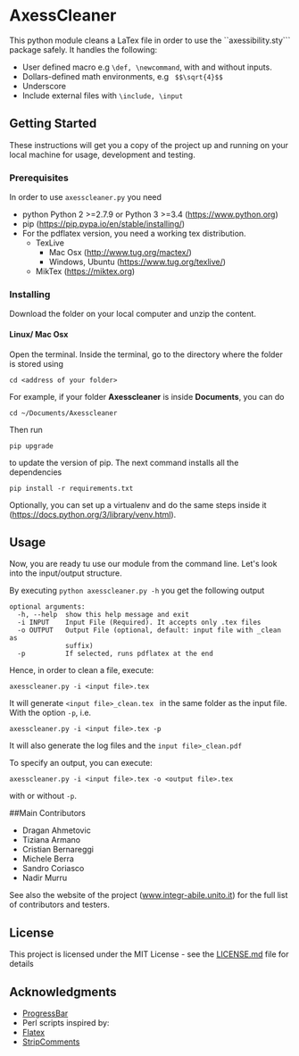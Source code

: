 # AxessCleaner


This python module cleans a LaTex file in order to use the ``axessibility.sty``` package safely. It handles the following:
* User defined macro e.g ```\def, \newcommand```, with and without inputs. 
* Dollars-defined math environments, e.g ``` $$\sqrt{4}$$``` 
* Underscore
* Include external files with ```\include, \input```

## Getting Started

These instructions will get you a copy of the project up and running on your local machine for usage, development and testing.

### Prerequisites

In order to use ```axesscleaner.py``` you need

* python  Python 2 >=2.7.9 or Python 3 >=3.4  (https://www.python.org)
* pip (https://pip.pypa.io/en/stable/installing/)
* For the pdflatex version, you need a working tex distribution.
    * TexLive 
        * Mac Osx (http://www.tug.org/mactex/)
        * Windows, Ubuntu (https://www.tug.org/texlive/)
    * MikTex (https://miktex.org)
    

### Installing

Download the folder on your local computer and unzip the content. 

#### Linux/ Mac Osx

Open the terminal. 
Inside the terminal, go to the directory where the folder is stored using 


```cd <address of your folder>```

For example, if your folder **Axesscleaner** is inside **Documents**, you can do 

```cd ~/Documents/Axesscleaner```  

Then run

```pip upgrade```

to update the version of pip. The next command installs all the dependencies

```pip install -r requirements.txt```


Optionally, you can set up a virtualenv and do the same steps inside it (https://docs.python.org/3/library/venv.html).

## Usage

Now, you are ready tu use our module from the command line. Let's look into the input/output structure.

By executing ```python axesscleaner.py -h``` you get the following output

```
optional arguments:
  -h, --help  show this help message and exit
  -i INPUT    Input File (Required). It accepts only .tex files
  -o OUTPUT   Output File (optional, default: input file with _clean as
              suffix)
  -p          If selected, runs pdflatex at the end

```

Hence, in order to clean a file, execute:

```
axesscleaner.py -i <input file>.tex 

```
It will generate ```<input file>_clean.tex ``` in the same folder as the input file. With the option ```-p```, i.e. 

```
axesscleaner.py -i <input file>.tex -p 

```
It will also generate the log files and the ```input file>_clean.pdf```

To specify an output, you can execute:

```
axesscleaner.py -i <input file>.tex -o <output file>.tex

```
with or without ```-p```.

##Main Contributors

* Dragan Ahmetovic
* Tiziana Armano
* Cristian Bernareggi
* Michele Berra
* Sandro Coriasco
* Nadir Murru

See also the website of the project (www.integr-abile.unito.it) for the full list of contributors and testers.
 

## License

This project is licensed under the MIT License - see the [LICENSE.md](LICENSE.md) file for details

## Acknowledgments

* [ProgressBar](https://github.com/bozoh/console_progressbar)
* Perl scripts inspired by:
* [Flatex](https://github.com/johnjosephhorton/flatex)
* [StripComments](https://gist.github.com/amerberg/a273ca1e579ab573b499)
